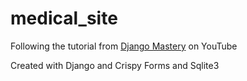 # medical_site

Following the tutorial from [Django Mastery](https://www.youtube.com/playlist?list=PLEoCKCuqTqMhMYm_YHcXLbzXdHcyCDTqL) on YouTube

Created with Django and Crispy Forms and Sqlite3
